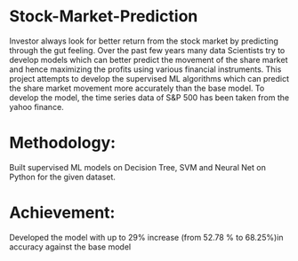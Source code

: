 # Stock-Market-Prediction
Investor always look for better return from the stock market by predicting through the gut feeling. Over the past few years many data Scientists try to develop models which can better predict the movement of the share market and hence maximizing the profits using various financial instruments. This project attempts to develop the supervised ML algorithms which can predict the share market movement more accurately than the base model.
To develop the model, the time series data of S&P 500 has been taken from the yahoo finance.

# Methodology: 
Built supervised ML models on Decision Tree, SVM and Neural Net on Python for the given dataset.

# Achievement: 
Developed the model with up to 29% increase (from 52.78 % to 68.25%)in accuracy against the base model

